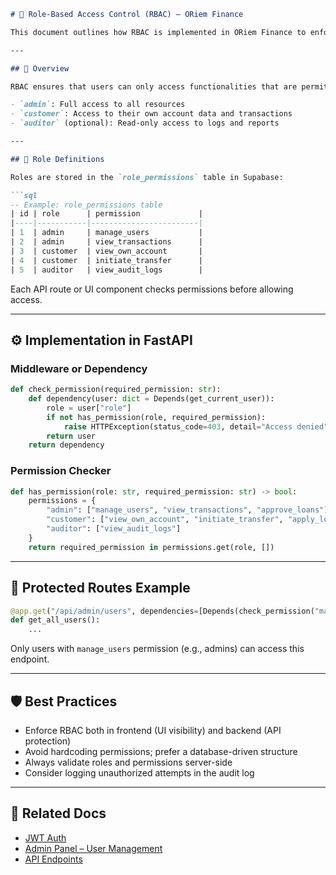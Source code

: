 ```markdown
# 🔐 Role-Based Access Control (RBAC) – ORiem Finance

This document outlines how RBAC is implemented in ORiem Finance to enforce secure, role-specific permissions across the system.

---

## 📌 Overview

RBAC ensures that users can only access functionalities that are permitted for their roles. In ORiem, the following roles are defined:

- `admin`: Full access to all resources
- `customer`: Access to their own account data and transactions
- `auditor` (optional): Read-only access to logs and reports

---

## 🧩 Role Definitions

Roles are stored in the `role_permissions` table in Supabase:

```sql
-- Example: role_permissions table
| id | role      | permission             |
|----|-----------|------------------------|
| 1  | admin     | manage_users           |
| 2  | admin     | view_transactions      |
| 3  | customer  | view_own_account       |
| 4  | customer  | initiate_transfer      |
| 5  | auditor   | view_audit_logs        |
```

Each API route or UI component checks permissions before allowing access.

---

## ⚙️ Implementation in FastAPI

### Middleware or Dependency

```python
def check_permission(required_permission: str):
    def dependency(user: dict = Depends(get_current_user)):
        role = user["role"]
        if not has_permission(role, required_permission):
            raise HTTPException(status_code=403, detail="Access denied")
        return user
    return dependency
```

### Permission Checker

```python
def has_permission(role: str, required_permission: str) -> bool:
    permissions = {
        "admin": ["manage_users", "view_transactions", "approve_loans"],
        "customer": ["view_own_account", "initiate_transfer", "apply_loan"],
        "auditor": ["view_audit_logs"]
    }
    return required_permission in permissions.get(role, [])
```

---

## 🚫 Protected Routes Example

```python
@app.get("/api/admin/users", dependencies=[Depends(check_permission("manage_users"))])
def get_all_users():
    ...
```

Only users with `manage_users` permission (e.g., admins) can access this endpoint.

---

## 🛡️ Best Practices

- Enforce RBAC both in frontend (UI visibility) and backend (API protection)
- Avoid hardcoding permissions; prefer a database-driven structure
- Always validate roles and permissions server-side
- Consider logging unauthorized attempts in the audit log

---

## 📁 Related Docs

- [JWT Auth](./jwt-auth.md)
- [Admin Panel – User Management](../admin-panel/user-management.md)
- [API Endpoints](../api/endpoints.md)
```
